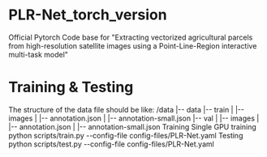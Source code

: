 # PLR-Net_torch_version
Official Pytorch Code base for "Extracting vectorized agricultural parcels from high-resolution satellite images using a Point-Line-Region interactive multi-task model"
# Training & Testing
The structure of the data file should be like:
/data 
|-- data
    |-- train
    |   |-- images
    |   |-- annotation.json
    |   |-- annotation-small.json
    |-- val
    |   |-- images
    |   |-- annotation.json
    |   |-- annotation-small.json
Training
Single GPU training
python scripts/train.py --config-file config-files/PLR-Net.yaml 
Testing
python scripts/test.py --config-file config-files/PLR-Net.yaml 
